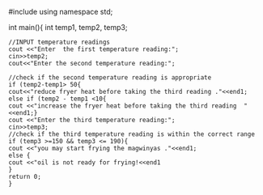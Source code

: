 #include <iostream >
using namespace std;

int main(){
    int temp1, temp2, temp3;

    //INPUT temperature readings 
    cout <<"Enter  the first temperature reading:";
    cin>>temp2;
    cout<<"Enter the second temperature reading:";

    //check if the second temperature reading is appropriate 
    if (temp2-temp1> 50{
    cout<<"reduce fryer heat before taking the third reading ."<<end1;
    else if (temp2 - temp1 <10{
    cout <<"increase the fryer heat before taking the third reading  "<<end1;}
    cout <<"Enter the third temperature reading:";
    cin>>temp3;
    //check if the third temperature reading is within the correct range 
    if (temp3 >=150 && temp3 <= 190){
    cout <<"you may start frying the magwinyas ."<<end1;
    else {
    cout <<"oil is not ready for frying!<<end1
    }
    return 0;
    }

